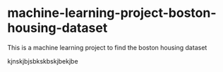 # machine-learning-project-boston-housing-dataset
 This is a machine learning project to find the boston housing dataset 
 
kjnskjbjsbkskbskjbekjbe
